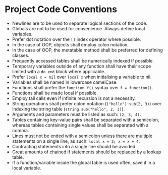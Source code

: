 # Project Code Conventions
- Newlines are to be used to separate logical sections of the code.
- Globals are not to be used for convenience. Always define local variables.
- Prefer dot notation over the `[]` index operator where possible.
- In the case of OOP, objects shall employ colon notation.
- In the case of OOP, the metatable method shall be preferred for defining classes.
- Frequently accessed tables shall be numerically indexed if possible.
- Temporary variables outside of any function shall have their scope limited with a `do end` block where applicable.
- Prefer `local x = nil` over `local x` when initialising a variable to nil.
- Variables shall be named in lowercase camelCase.
- Functions shall prefer the `function f()` syntax over `f = function()`.
- Functions shall be made local if possible.
- Employ tail calls even if infinite recursion is not a necessity.
- String operations shall prefer colon notation (`("hello"):sub(2, 3)`) over indexing the string table (`string.sub("hello", 2, 3)`).
- Arguments and parameters must be listed as such: `(2, 3, 4)`.
- Tables containing key-value pairs shall be separated with a semicolon, whereas tables containing single values shall be separated with a comma.
- Lines must not be ended with a semicolon unless there are multiple statements on a single line, as such: `local x = 2; x = x + 4`.
- Contracting statements into a single line should be avoided.
- Great amounts of chained if statements should be replaced by a lookup table.
- If a function/variable inside the global table is used often, save it in a local variable.
